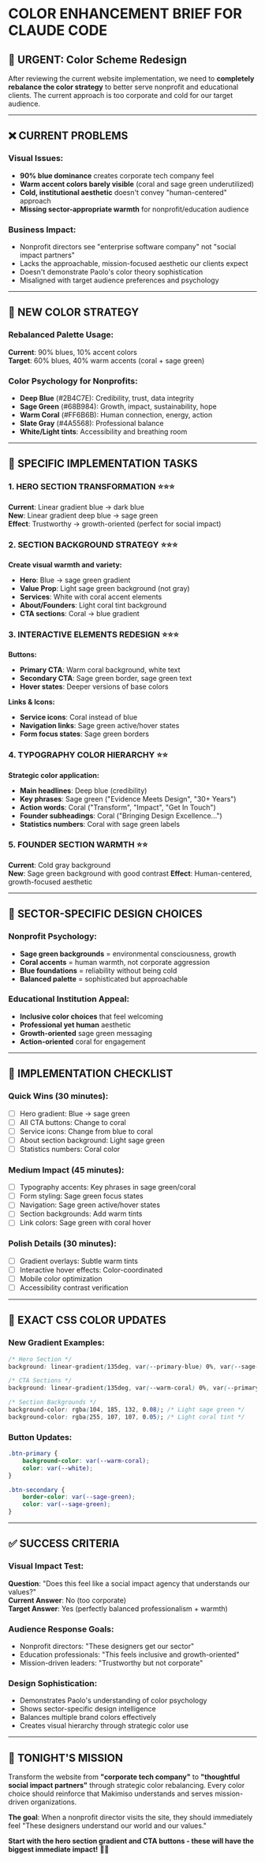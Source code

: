 # COLOR ENHANCEMENT BRIEF FOR CLAUDE CODE

## 🎯 **URGENT: Color Scheme Redesign**

After reviewing the current website implementation, we need to **completely rebalance the color strategy** to better serve nonprofit and educational clients. The current approach is too corporate and cold for our target audience.

---

## ❌ **CURRENT PROBLEMS**

### **Visual Issues:**
- **90% blue dominance** creates corporate tech company feel
- **Warm accent colors barely visible** (coral and sage green underutilized)
- **Cold, institutional aesthetic** doesn't convey "human-centered" approach
- **Missing sector-appropriate warmth** for nonprofit/education audience

### **Business Impact:**
- Nonprofit directors see "enterprise software company" not "social impact partners"
- Lacks the approachable, mission-focused aesthetic our clients expect
- Doesn't demonstrate Paolo's color theory sophistication
- Misaligned with target audience preferences and psychology

---

## 🎨 **NEW COLOR STRATEGY**

### **Rebalanced Palette Usage:**
**Current**: 90% blues, 10% accent colors  
**Target**: 60% blues, 40% warm accents (coral + sage green)

### **Color Psychology for Nonprofits:**
- **Deep Blue** (#2B4C7E): Credibility, trust, data integrity
- **Sage Green** (#68B984): Growth, impact, sustainability, hope
- **Warm Coral** (#FF6B6B): Human connection, energy, action
- **Slate Gray** (#4A5568): Professional balance
- **White/Light tints**: Accessibility and breathing room

---

## 🔧 **SPECIFIC IMPLEMENTATION TASKS**

### **1. HERO SECTION TRANSFORMATION** ⭐⭐⭐
**Current**: Linear gradient blue → dark blue  
**New**: Linear gradient deep blue → sage green  
**Effect**: Trustworthy → growth-oriented (perfect for social impact)

### **2. SECTION BACKGROUND STRATEGY** ⭐⭐⭐
**Create visual warmth and variety:**
- **Hero**: Blue → sage green gradient
- **Value Prop**: Light sage green background (not gray)
- **Services**: White with coral accent elements
- **About/Founders**: Light coral tint background
- **CTA sections**: Coral → blue gradient

### **3. INTERACTIVE ELEMENTS REDESIGN** ⭐⭐⭐
**Buttons:**
- **Primary CTA**: Warm coral background, white text
- **Secondary CTA**: Sage green border, sage green text
- **Hover states**: Deeper versions of base colors

**Links & Icons:**
- **Service icons**: Coral instead of blue
- **Navigation links**: Sage green active/hover states
- **Form focus states**: Sage green borders

### **4. TYPOGRAPHY COLOR HIERARCHY** ⭐⭐
**Strategic color application:**
- **Main headlines**: Deep blue (credibility)
- **Key phrases**: Sage green ("Evidence Meets Design", "30+ Years")
- **Action words**: Coral ("Transform", "Impact", "Get In Touch")
- **Founder subheadings**: Coral ("Bringing Design Excellence...")
- **Statistics numbers**: Coral with sage green labels

### **5. FOUNDER SECTION WARMTH** ⭐⭐
**Current**: Cold gray background  
**New**: Sage green background with good contrast
**Effect**: Human-centered, growth-focused aesthetic

---

## 🎯 **SECTOR-SPECIFIC DESIGN CHOICES**

### **Nonprofit Psychology:**
- **Sage green backgrounds** = environmental consciousness, growth
- **Coral accents** = human warmth, not corporate aggression  
- **Blue foundations** = reliability without being cold
- **Balanced palette** = sophisticated but approachable

### **Educational Institution Appeal:**
- **Inclusive color choices** that feel welcoming
- **Professional yet human** aesthetic
- **Growth-oriented** sage green messaging
- **Action-oriented** coral for engagement

---

## 📝 **IMPLEMENTATION CHECKLIST**

### **Quick Wins (30 minutes):**
- [ ] Hero gradient: Blue → sage green
- [ ] All CTA buttons: Change to coral
- [ ] Service icons: Change from blue to coral
- [ ] About section background: Light sage green
- [ ] Statistics numbers: Coral color

### **Medium Impact (45 minutes):**
- [ ] Typography accents: Key phrases in sage green/coral
- [ ] Form styling: Sage green focus states
- [ ] Navigation: Sage green active/hover states
- [ ] Section backgrounds: Add warm tints
- [ ] Link colors: Sage green with coral hover

### **Polish Details (30 minutes):**
- [ ] Gradient overlays: Subtle warm tints
- [ ] Interactive hover effects: Color-coordinated
- [ ] Mobile color optimization
- [ ] Accessibility contrast verification

---

## 🎨 **EXACT CSS COLOR UPDATES**

### **New Gradient Examples:**
```css
/* Hero Section */
background: linear-gradient(135deg, var(--primary-blue) 0%, var(--sage-green) 100%);

/* CTA Sections */  
background: linear-gradient(135deg, var(--warm-coral) 0%, var(--primary-blue) 100%);

/* Section Backgrounds */
background-color: rgba(104, 185, 132, 0.08); /* Light sage green */
background-color: rgba(255, 107, 107, 0.05); /* Light coral tint */
```

### **Button Updates:**
```css
.btn-primary {
    background-color: var(--warm-coral);
    color: var(--white);
}

.btn-secondary {
    border-color: var(--sage-green);
    color: var(--sage-green);
}
```

---

## ✅ **SUCCESS CRITERIA**

### **Visual Impact Test:**
**Question**: "Does this feel like a social impact agency that understands our values?"  
**Current Answer**: No (too corporate)  
**Target Answer**: Yes (perfectly balanced professionalism + warmth)

### **Audience Response Goals:**
- Nonprofit directors: "These designers get our sector"
- Education professionals: "This feels inclusive and growth-oriented" 
- Mission-driven leaders: "Trustworthy but not corporate"

### **Design Sophistication:**
- Demonstrates Paolo's understanding of color psychology
- Shows sector-specific design intelligence
- Balances multiple brand colors effectively
- Creates visual hierarchy through strategic color use

---

## 🚀 **TONIGHT'S MISSION**

Transform the website from **"corporate tech company"** to **"thoughtful social impact partners"** through strategic color rebalancing. Every color choice should reinforce that Makimiso understands and serves mission-driven organizations.

**The goal**: When a nonprofit director visits the site, they should immediately feel "These designers understand our world and our values."

**Start with the hero section gradient and CTA buttons - these will have the biggest immediate impact!** 🎨✨
